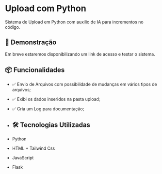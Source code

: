 # Upload com Python
Sistema de Upload em Python com auxilio de IA para incrementos no código.

## 🚀 Demonstração
Em breve estaremos disponibilizando um link de acesso e testar o sistema.

## 📦 Funcionalidades

- ✅ Envio de Arquivos com possibilidade de mudanças em vários tipos de arquivos;
- ✅ Exibi os dados inseridos na pasta upload;
- ✅ Cria um Log para documentação;

- ## 🛠️ Tecnologias Utilizadas
- Python
- HTML + Tailwind Css
- JavaScript
- Flask
